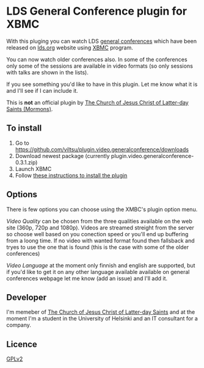 LDS General Conference plugin for XBMC
=============

With this pluging you can watch LDS [general conferences](http://www.lds.org/general-conference) which have been released on [lds.org](http://www.lds.org) website using [XBMC](http://xbmc.org/) program. 

You can now watch older conferences also. In some of the conferences only some of the sessions are available in video formats (so only sessions with talks are shown in the lists). 

If you see something you'd like to have in this plugin. Let me know what it is and I'll see if I can include it.

This is **not** an official plugin by [The Church of Jesus Christ of Latter-day Saints (Mormons)](http://lds.org).

To install
-------
1. Go to https://github.com/viltsu/plugin.video.generalconference/downloads
2. Download newest package (currently plugin.video.generalconference-0.3.1.zip)
3. Launch XBMC
4. Follow [these instructions to install the plugin](http://wiki.xbmc.org/index.php?title=Add-ons#How_to_install_from_zip)

Options
-------
There is few options you can choose using the XMBC's plugin option menu.

*Video Quality* can be chosen from the three qualities available on the web site (360p, 720p and 1080p). Videos are streamed streight from the server so choose well based on you conection speed or you'll end up buffering from a loong time. If no video with wanted format found then fallsback and tryes to use the one that is found (this is the case with some of the older conferences)

*Video Language* at the moment only finnish and english are supported, but if you'd like to get it on any other language available available on general conferences webpage let me know (add an issue) and I'll add it.

Developer
-------
I'm memeber of [The Church of Jesus Christ of Latter-day Saints](http://lds.org) and at the moment I'm a student in the University of Helsinki and an IT consultant for a company. 

Licence
-------
[GPLv2](http://www.gnu.org/licenses/gpl-2.0.html)
